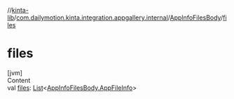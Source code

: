 //[kinta-lib](../../../index.md)/[com.dailymotion.kinta.integration.appgallery.internal](../index.md)/[AppInfoFilesBody](index.md)/[files](files.md)



# files  
[jvm]  
Content  
val [files](files.md): [List](https://kotlinlang.org/api/latest/jvm/stdlib/kotlin.collections/-list/index.html)<[AppInfoFilesBody.AppFileInfo](-app-file-info/index.md)>  



